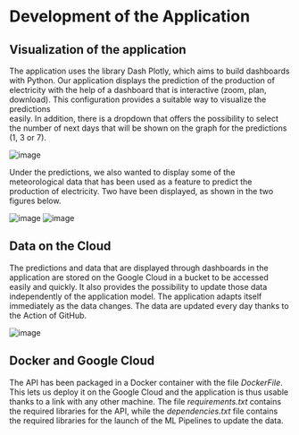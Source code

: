 # Development of the Application

## Visualization of the application

The application uses the library Dash Plotly, which aims to build dashboards with Python.
Our application displays the prediction of the production of electricity 
with the help of a dashboard that is interactive (zoom, plan, download).
This configuration provides a suitable way to visualize the predictions  
easily.
In addition, there is a dropdown that offers the possibility to select the number of
next days that will be shown on the graph for the predictions (1, 3 or 7).

![image](https://github.com/lambi702/MLOps-TripleP/assets/73172824/f6420250-0b24-42ff-8102-8cbfeb4ab9e6)

Under the predictions, we also wanted  to display some of the meteorological data that has been used as a feature to 
predict the production of electricity. Two have been displayed, as shown in the two figures below.

![image](https://github.com/lambi702/MLOps-TripleP/assets/73172824/bc4dc61e-ce23-40c1-ae07-cfc0afa8f9ef)
![image](https://github.com/lambi702/MLOps-TripleP/assets/73172824/96e19842-0df7-4f69-8ba7-6538ddda51f4)


## Data on the Cloud

The predictions and data that are displayed through dashboards in the application 
are stored on the Google Cloud in a bucket to be accessed easily  and quickly. 
It also provides the possibility to update those data independently of the application 
model. The application adapts itself immediately as the data changes. The data are 
updated every day thanks to the Action of GitHub. 

![image](https://github.com/lambi702/MLOps-TripleP/assets/73172824/ae36c79e-9b47-4907-b271-2a21de7c3974)

## Docker and Google Cloud

The API has been packaged in a Docker container with the file *DockerFile*.
This lets us deploy it on the Google Cloud and the application is thus usable thanks to a link with any other machine.
The file *requirements.txt* contains the required libraries for the API, while the *dependencies.txt* file
contains the required libraries for the launch of the ML Pipelines to update the data.



